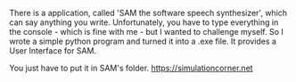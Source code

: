 There is a application, called 'SAM the software speech synthesizer', which can say anything you write.
Unfortunately, you have to type everything in the console - which is fine with me - but I wanted to challenge myself. 
So I wrote a simple python program and turned it into a .exe file. It provides a User Interface for SAM.

You just have to put it in SAM's folder. https://simulationcorner.net
